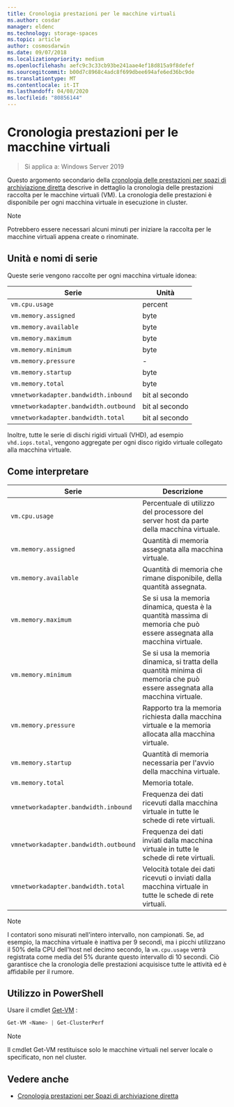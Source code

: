 ```yaml
---
title: Cronologia prestazioni per le macchine virtuali
ms.author: cosdar
manager: eldenc
ms.technology: storage-spaces
ms.topic: article
author: cosmosdarwin
ms.date: 09/07/2018
ms.localizationpriority: medium
ms.openlocfilehash: aefc9c3c33cb93be241aae4ef18d815a9f8defef
ms.sourcegitcommit: b00d7c8968c4adc8f699dbee694afe6ed36bc9de
ms.translationtype: MT
ms.contentlocale: it-IT
ms.lasthandoff: 04/08/2020
ms.locfileid: "80856144"
---
```

# <a name="performance-history-for-virtual-machines"></a>Cronologia prestazioni per le macchine virtuali

> Si applica a: Windows Server 2019

Questo argomento secondario della [cronologia delle prestazioni per spazi di archiviazione diretta](performance-history.md) descrive in dettaglio la cronologia delle prestazioni raccolta per le macchine virtuali (VM). La cronologia delle prestazioni è disponibile per ogni macchina virtuale in esecuzione in cluster.

   > [!NOTE]
   > Potrebbero essere necessari alcuni minuti per iniziare la raccolta per le macchine virtuali appena create o rinominate.

## <a name="series-names-and-units"></a>Unità e nomi di serie

Queste serie vengono raccolte per ogni macchina virtuale idonea:

| Serie                            | Unità             |
|-----------------------------------|------------------|
| `vm.cpu.usage`                    | percent          |
| `vm.memory.assigned`              | byte            |
| `vm.memory.available`             | byte            |
| `vm.memory.maximum`               | byte            |
| `vm.memory.minimum`               | byte            |
| `vm.memory.pressure`              | -                |
| `vm.memory.startup`               | byte            |
| `vm.memory.total`                 | byte            |
| `vmnetworkadapter.bandwidth.inbound`  | bit al secondo |
| `vmnetworkadapter.bandwidth.outbound` | bit al secondo |
| `vmnetworkadapter.bandwidth.total`    | bit al secondo |

Inoltre, tutte le serie di dischi rigidi virtuali (VHD), ad esempio `vhd.iops.total`, vengono aggregate per ogni disco rigido virtuale collegato alla macchina virtuale.

## <a name="how-to-interpret"></a>Come interpretare


| Serie                            | Descrizione                                                                                                  |
|-----------------------------------|--------------------------------------------------------------------------------------------------------------|
| `vm.cpu.usage`                    | Percentuale di utilizzo del processore del server host da parte della macchina virtuale.                                   |
| `vm.memory.assigned`              | Quantità di memoria assegnata alla macchina virtuale.                                                      |
| `vm.memory.available`             | Quantità di memoria che rimane disponibile, della quantità assegnata.                                       |
| `vm.memory.maximum`               | Se si usa la memoria dinamica, questa è la quantità massima di memoria che può essere assegnata alla macchina virtuale. |
| `vm.memory.minimum`               | Se si usa la memoria dinamica, si tratta della quantità minima di memoria che può essere assegnata alla macchina virtuale. |
| `vm.memory.pressure`              | Rapporto tra la memoria richiesta dalla macchina virtuale e la memoria allocata alla macchina virtuale.            |
| `vm.memory.startup`               | Quantità di memoria necessaria per l'avvio della macchina virtuale.                                            |
| `vm.memory.total`                 | Memoria totale. |
| `vmnetworkadapter.bandwidth.inbound`  | Frequenza dei dati ricevuti dalla macchina virtuale in tutte le schede di rete virtuali.                        |
| `vmnetworkadapter.bandwidth.outbound` | Frequenza dei dati inviati dalla macchina virtuale in tutte le schede di rete virtuali.                            |
| `vmnetworkadapter.bandwidth.total`    | Velocità totale dei dati ricevuti o inviati dalla macchina virtuale in tutte le schede di rete virtuali.          |

   > [!NOTE]
   > I contatori sono misurati nell'intero intervallo, non campionati. Se, ad esempio, la macchina virtuale è inattiva per 9 secondi, ma i picchi utilizzano il 50% della CPU dell'host nel decimo secondo, la `vm.cpu.usage` verrà registrata come media del 5% durante questo intervallo di 10 secondi. Ciò garantisce che la cronologia delle prestazioni acquisisce tutte le attività ed è affidabile per il rumore.

## <a name="usage-in-powershell"></a>Utilizzo in PowerShell

Usare il cmdlet [Get-VM](https://docs.microsoft.com/powershell/module/hyper-v/get-vm) :

```PowerShell
Get-VM <Name> | Get-ClusterPerf
```

   > [!NOTE]
   > Il cmdlet Get-VM restituisce solo le macchine virtuali nel server locale o specificato, non nel cluster.

## <a name="see-also"></a>Vedere anche

- [Cronologia prestazioni per Spazi di archiviazione diretta](performance-history.md)
